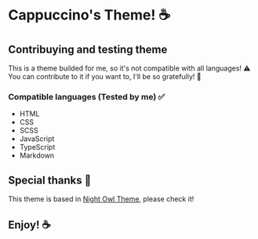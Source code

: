 # Cappuccino's Theme! ☕

## Contribuying and testing theme
This is a theme builded for me, so it's not compatible with all languages! ⚠️
You can contribute to it if you want to, I'll be so gratefully! 💙

### Compatible languages (Tested by me) ✅
- HTML
- CSS
- SCSS
- JavaScript
- TypeScript
- Markdown

## Special thanks 💖
This theme is based in [Night Owl Theme](https://github.com/sdras/night-owl-vscode-theme), please check it!

## **Enjoy!** ☕